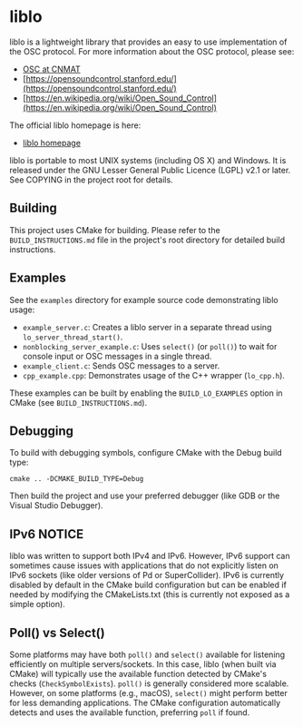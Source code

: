 liblo
=====

liblo is a lightweight library that provides an easy to use implementation of
the OSC protocol. For more information about the OSC protocol, please see:

- [OSC at CNMAT](http://www.cnmat.berkeley.edu/OpenSoundControl/)
- [https://opensoundcontrol.stanford.edu/](https://opensoundcontrol.stanford.edu/)
- [https://en.wikipedia.org/wiki/Open_Sound_Control](https://en.wikipedia.org/wiki/Open_Sound_Control)

The official liblo homepage is here:

- [liblo homepage](http://liblo.sourceforge.net/)

liblo is portable to most UNIX systems (including OS X) and
Windows. It is released under the GNU Lesser General Public Licence
(LGPL) v2.1 or later.  See COPYING in the project root for details.

Building
--------

This project uses CMake for building. Please refer to the `BUILD_INSTRUCTIONS.md` file in the project's root directory for detailed build instructions.

Examples
--------

See the `examples` directory for example source code demonstrating liblo usage:

- `example_server.c`: Creates a liblo server in a separate thread using `lo_server_thread_start()`.
- `nonblocking_server_example.c`: Uses `select()` (or `poll()`) to wait for console input or OSC messages in a single thread.
- `example_client.c`: Sends OSC messages to a server.
- `cpp_example.cpp`: Demonstrates usage of the C++ wrapper (`lo_cpp.h`).

These examples can be built by enabling the `BUILD_LO_EXAMPLES` option in CMake (see `BUILD_INSTRUCTIONS.md`).

Debugging
---------

To build with debugging symbols, configure CMake with the Debug build type:

    cmake .. -DCMAKE_BUILD_TYPE=Debug

Then build the project and use your preferred debugger (like GDB or the Visual Studio Debugger).

## IPv6 NOTICE

liblo was written to support both IPv4 and IPv6. However, IPv6 support can sometimes cause issues with applications that do not explicitly listen on IPv6 sockets (like older versions of Pd or SuperCollider). IPv6 is currently disabled by default in the CMake build configuration but can be enabled if needed by modifying the CMakeLists.txt (this is currently not exposed as a simple option).

## Poll() vs Select()

Some platforms may have both `poll()` and `select()` available for listening efficiently on multiple servers/sockets. In this case, liblo (when built via CMake) will typically use the available function detected by CMake's checks (`CheckSymbolExists`). `poll()` is generally considered more scalable. However, on some platforms (e.g., macOS), `select()` might perform better for less demanding applications. The CMake configuration automatically detects and uses the available function, preferring `poll` if found.
